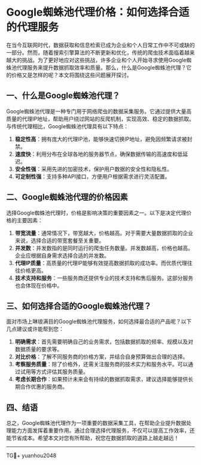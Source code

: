 # Google蜘蛛池代理价格：如何选择合适的代理服务

在当今互联网时代，数据获取和信息检索已成为企业和个人日常工作中不可或缺的一部分。然而，随着搜索引擎算法的不断更新和优化，传统的爬虫技术面临着越来越大的挑战。为了更好地应对这些挑战，许多企业和个人开始寻求使用Google蜘蛛池代理服务来提升数据抓取效率和质量。那么，什么是Google蜘蛛池代理？它的价格又是怎样的呢？本文将围绕这些问题展开探讨。

## 一、什么是Google蜘蛛池代理？

Google蜘蛛池代理是一种专门用于网络爬虫的数据采集服务。它通过提供大量高质量的代理IP地址，帮助用户绕过网站的反爬机制，实现高效、稳定的数据抓取。与传统代理相比，Google蜘蛛池代理具有以下特点：

1. **稳定性高**：拥有庞大的代理IP池，能够快速切换IP地址，避免因频繁请求被封禁。
2. **速度快**：利用分布在全球各地的服务器节点，确保数据传输的高速度和低延迟。
3. **安全性强**：采用先进的加密技术，保护用户数据的安全性和隐私性。
4. **可定制性强**：支持多种API接口，方便用户根据需求进行灵活配置。

## 二、Google蜘蛛池代理的价格因素

选择Google蜘蛛池代理时，价格是影响决策的重要因素之一。以下是决定代理价格的主要因素：

1. **带宽流量**：通常情况下，带宽越大，价格越高。对于需要大量数据抓取的企业来说，选择合适的带宽套餐至关重要。
2. **并发数**：并发数指的是同时运行的爬虫任务数量。并发数越高，价格也越高。企业应根据自身需求选择合适的并发数。
3. **代理IP质量**：高质量的代理IP能够有效提高数据抓取的成功率。而优质代理往往价格更高。
4. **技术支持和服务**：一些服务商还提供专业的技术支持和售后服务。这部分服务也会体现在价格中。

## 三、如何选择合适的Google蜘蛛池代理？

面对市场上琳琅满目的Google蜘蛛池代理服务，如何选择最合适的产品呢？以下几点建议或许能帮到您：

1. **明确需求**：首先需要明确自己的业务需求，包括数据抓取的频率、规模以及对数据质量的要求等。
2. **对比价格**：了解不同服务商的价格方案，并结合自身预算做出合理的选择。
3. **考察服务质量**：除了价格外，还需关注服务商的技术实力和服务水平。可以通过试用等方式评估其服务质量。
4. **考虑长期合作**：如果预计未来会有持续的数据抓取需求，建议选择能够提供长期合作优惠的服务商。

## 四、结语

总之，Google蜘蛛池代理作为一项重要的数据采集工具，在帮助企业提升数据处理能力方面发挥着重要作用。通过合理选择代理服务，不仅可以提高工作效率，还能节省成本。希望本文对您有所帮助，祝您在数据抓取的道路上越走越远！

---

TG💪+ yuanhou2048